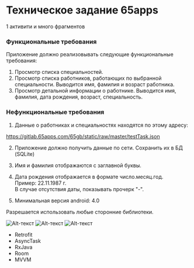 # Техническое задание 65apps

1 активити и много фрагментов

### Функциональные требования

Приложение должно реализовывать следующие функциональные требования:

1. Просмотр списка специальностей.
2. Просмотр списка работников, работающих по выбранной специальности.
Выводится имя, фамилия и возраст работника.
3. Просмотр детальной информации о работнике.
Выводится имя, фамилия, дата рождения, возраст, специальность.

### Нефункциональные требования
1. Данные о работниках и специальностях находятся по этому адресу:

https://gitlab.65apps.com/65gb/static/raw/master/testTask.json

2. Приложение должно получить данные по сети. Сохранить их в БД (SQLite)

3. Имя и фамилия отображаются с заглавной буквы.

4. Дата рождения отображается в формате число.месяц.год. <br> Пример: 22.11.1987 г. <br> В случае отсутствия даты, показывать прочерк "-".

5. Минимальная версия android: 4.0

Разрешается использовать любые сторонние библиотеки.

![Alt-текст](https://sun9-46.userapi.com/beXQ04GU0hqvi-hDdA_zMGgEvZOsNBKDApJ-ug/1HhL54Mxe5k.jpg "Дисплей 1")
![Alt-текст](https://sun9-56.userapi.com/7XrXqpPK4CQ4bfDpP-UvG755fq1RVyUhqFo1Rg/H5JVHgwPI4E.jpg "Дисплей 2")
![Alt-текст](https://sun9-22.userapi.com/4spAoQA-mu2pPWZOiTwE1A6GKcb7uOtg_pcFng/8AX1V9QKv5U.jpg "Дисплей 3")

- Retrofit
- AsyncTask
- RxJava
- Room
- MVVM
